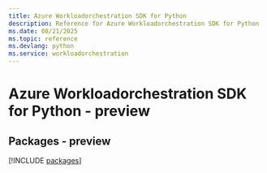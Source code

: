 ```yaml
---
title: Azure Workloadorchestration SDK for Python
description: Reference for Azure Workloadorchestration SDK for Python
ms.date: 08/21/2025
ms.topic: reference
ms.devlang: python
ms.service: workloadorchestration
---
```

# Azure Workloadorchestration SDK for Python - preview
## Packages - preview
[!INCLUDE [packages](workloadorchestration-index.md)]